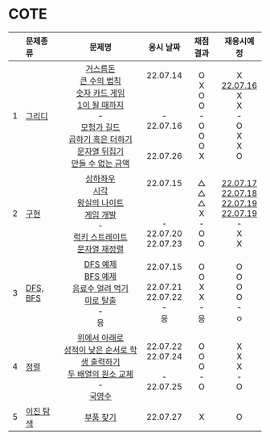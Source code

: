 # COTE
||문제종류|문제명|응시 날짜|채점 결과|재응시예정|
|:-:|:-|:-:|:---:|:---:|:-:|
|1|[그리디](./greedy/)|[거스름돈](./greedy/greedy_ex.js)<br>[큰 수의 법칙](./greedy/greedy_01.js)<br>[숫자 카드 게임](./greedy/greedy_02.js)<br>[1이 될 때까지](./greedy/greedy_03.js)<br>-<br>[모험가 길드](./greedy/test_01.js)<br>[곱하기 혹은 더하기](./greedy/test_02.js)<br>[문자열 뒤집기](./greedy/test_03.js)<br>[만들 수 없는 금액](./greedy/test_04.js)<br>|22.07.14<br><br><br><br>-<br>22.07.16<br><br><br>22.07.26<br>|O<br>X<br>O<br>O<br>-<br>O<br>O<br>O<br>X<br>|X<br>[22.07.16](./greedy/replay_01.js)<br>X<br>X<br>-<br>O<br>X<br>X<br>O<br>|
|2|[구현](./implementation/)|[상하좌우](./implementation/imple_ex01.js)<br>[시각](./implementation/imple_ex02.js)<br>[왕실의 나이트](./implementation/imple_01.js)<br>[게임 개발](./implementation/imple_02.js)<br>-<br>[럭키 스트레이트](./implementation/test_01.js)<br>[문자열 재정렬](./implementation/test_02.js)<br>|22.07.15<br><br><br><br>-<br>22.07.20<br>22.07.23<br>|△<br>△<br>△<br>X<br>-<br>O<br>O|[22.07.17](./implementation/../replay_01.js)<br>[22.07.18](./implementation/replay_02.js)<br>[22.07.19](./implementation//replay_03.js)<br>[22.07.19](./implementation/replay_04.js)<br>-<br>X<br>X|
|3|[DFS, BFS](./dfs%2Cbfs/)|[DFS 예제](./dfs%2Cbfs/dfs_ex.js)<br>[BFS 예제](./dfs%2Cbfs/dfs_ex.js)<br>[음료수 얼려 먹기](./dfs%2Cbfs/dfs%2Cbfs_01.js)<br>[미로 탈출](./dfs%2Cbfs/dfs%2Cbfs_02.js)<br>-<br>응|22.07.15<br><br>22.07.21<br>22.07.22<br>-<br>응|O<br>O<br>X<br>X<br>-<br>응|O<br>O<br>O<br>O<br>-<br>ㅇ|
|4|[정렬](./sort/)|[위에서 아래로](./sort/sort_ex_01.js)<br>[성적이 낮은 순서로 학생 출력하기](./sort/sort_ex_02.js)<br>[두 배열의 원소 교체](./sort/sort_ex_03.js)<br>-<br>[국영수](./sort/test_01.js)|22.07.22<br>22.07.24<br><br>-<br>22.07.25<br>|O<br>O<br>O<br>-<br>O|X<br>X<br>X<br>-<br>O|
|5|[이진 탐색](./binarySearch/)|[부품 찾기](./binarySearch/ex_01.js)|22.07.27|X|O|